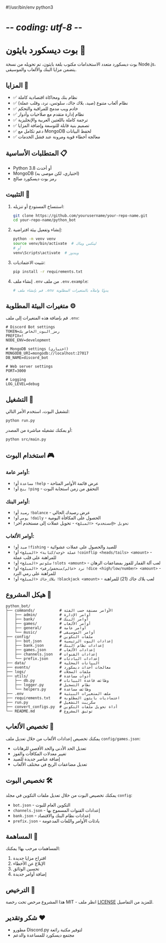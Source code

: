 #!/usr/bin/env python3
# -*- coding: utf-8 -*-

# بوت ديسكورد بايثون 🤖

بوت ديسكورد متعدد الاستخدامات مكتوب بلغة بايثون، تم تحويله من نسخة Node.js، يتضمن مزايا البنك والألعاب والموسيقى.

## المزايا 🌟

- ✅ نظام بنك ومحاكاة اقتصادية كاملة
- ✅ نظام ألعاب متنوع (صيد، بلاك جاك، سلوتس، نرد، وقلب عملة)
- ✅ خادم ويب مدمج للمراقبة والتحكم
- ✅ نظام إدارة متقدم مع صلاحيات وأدوار
- ✅ ترجمة كاملة باللغتين العربية والإنجليزية
- ✅ تصميم بنية قابلة للتوسعة وإضافة المزايا
- ✅ دعم تكامل مع MongoDB لحفظ البيانات
- ✅ معالجة أخطاء قوية ومرونة عند فشل الخدمات

## المتطلبات الأساسية 📋

- Python 3.8 أو أحدث
- MongoDB (اختياري، لكن موصى به)
- رمز بوت ديسكورد صالح

## التثبيت 💾

1. استنساخ المستودع أو تنزيله:
   ```bash
   git clone https://github.com/yourusername/your-repo-name.git
   cd your-repo-name/python_bot
   ```

2. إنشاء وتفعيل بيئة افتراضية:
   ```bash
   python -m venv venv
   source venv/bin/activate  # لينكس وماك
   # أو
   venv\Scripts\activate  # ويندوز
   ```

3. تثبيت الاعتماديات:
   ```bash
   pip install -r requirements.txt
   ```

4. إنشاء ملف `.env` من ملف `.env.example`:
   ```bash
   # قم بإنشاء ملف .env يدويًا واملأه بالمتغيرات المطلوبة
   ```

## متغيرات البيئة المطلوبة ⚙️

قم بإضافة هذه المتغيرات إلى ملف `.env`:

```
# Discord Bot settings
TOKEN=رمز_البوت_الخاص_بك
PREFIX=!
NODE_ENV=development

# MongoDB settings (اختياري)
MONGODB_URI=mongodb://localhost:27017
DB_NAME=discord_bot

# Web server settings
PORT=3000

# Logging
LOG_LEVEL=debug
```

## التشغيل 🚀

لتشغيل البوت، استخدم الأمر التالي:
```bash
python run.py
```

أو يمكنك تشغيله مباشرة من المصدر:
```bash
python src/main.py
```

## استخدام البوت 🎮

### أوامر عامة:

- `!مساعدة` أو `!help` - عرض قائمة الأوامر المتاحة
- `!بنج` أو `!ping` - التحقق من زمن استجابة البوت

### أوامر البنك:

- `!رصيد` أو `!balance` - عرض رصيدك الحالي
- `!يومي` أو `!daily` - الحصول على المكافأة اليومية
- `!تحويل <@مستخدم> <المبلغ>` - تحويل عملات إلى مستخدم آخر

### أوامر الألعاب:

- `!صيد` أو `!fishing` - للصيد والحصول على عملات عشوائية
- `!عملة <وجه/كتابة> <المبلغ>` أو `!coinflip <heads/tails> <amount>` - للمراهنة على قلب عملة
- `!سلوتس <المبلغ>` أو `!slots <amount>` - لعب آلة القمار للفوز بمضاعفات الرهان
- `!نرد <عالي/منخفض/رقم> <المبلغ>` أو `!dice <high/low/number> <amount>` - للمراهنة على رمي النرد
- `!بلاك_جاك <المبلغ>` أو `!blackjack <amount>` - لعب بلاك جاك (21) للمراهنة

## هيكل المشروع 📁

```
python_bot/
├── commands/           # الأوامر مصنفة حسب الفئة
│   ├── admin/          # أوامر الإدارة
│   ├── bank/           # أوامر البنك
│   ├── games/          # أوامر الألعاب
│   ├── general/        # أوامر عامة
│   └── music/          # أوامر الموسيقى
├── config/             # ملفات التكوين
│   ├── bot.json        # إعدادات البوت الرئيسية
│   ├── bank.json       # إعدادات نظام البنك
│   ├── games.json      # إعدادات الألعاب
│   ├── channels.json   # إعدادات القنوات
│   └── prefix.json     # إعدادات البادئات
├── data/               # البيانات المحلية
├── events/             # معالجات أحداث ديسكورد
├── logs/               # ملفات السجلات
├── utils/              # أدوات مساعدة
│   ├── db.py           # وظائف قاعدة البيانات
│   ├── logger.py       # نظام التسجيل
│   └── helpers.py      # وظائف مساعدة
├── .env                # ملف المتغيرات البيئية
├── requirements.txt    # اعتماديات بايثون المطلوبة
├── run.py              # سكريبت التشغيل
├── convert_configs.py  # أداة تحويل ملفات التكوين
└── README.md           # توثيق المشروع
```

## تخصيص الألعاب 🎲

يمكنك تخصيص إعدادات الألعاب من خلال تعديل ملف `config/games.json`:

- تعديل الحد الأدنى والحد الأقصى للرهانات
- تغيير معدلات المكافآت والفوز
- إضافة عناصر جديدة للصيد
- تعديل مضاعفات الربح في مختلف الألعاب

## تخصيص البوت 🛠️

يمكنك تخصيص البوت من خلال تعديل ملفات التكوين في مجلد `config`:

- `bot.json` - التكوين العام للبوت
- `channels.json` - إعدادات القنوات المسموح بها
- `bank.json` - إعدادات نظام البنك والاقتصاد
- `prefix.json` - بادئات الأوامر واللغات المدعومة

## المساهمة 🤝

المساهمات مرحب بها! يمكنك:
1. اقتراح مزايا جديدة
2. الإبلاغ عن الأخطاء
3. تحسين الوثائق
4. إضافة أوامر جديدة

## الترخيص 📄

هذا المشروع مرخص تحت رخصة MIT - انظر ملف [LICENSE](LICENSE) للمزيد من التفاصيل.

## شكر وتقدير ❤️

- مطورو Discord.py لتوفير مكتبة رائعة
- مجتمع ديسكورد للمساعدة والدعم 